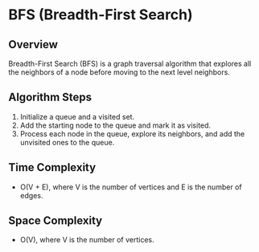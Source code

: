 # BFS (Breadth-First Search)

## Overview
Breadth-First Search (BFS) is a graph traversal algorithm that explores all the neighbors of a node before moving to the next level neighbors.

## Algorithm Steps
1. Initialize a queue and a visited set.
2. Add the starting node to the queue and mark it as visited.
3. Process each node in the queue, explore its neighbors, and add the unvisited ones to the queue.

## Time Complexity
- O(V + E), where V is the number of vertices and E is the number of edges.

## Space Complexity
- O(V), where V is the number of vertices.


